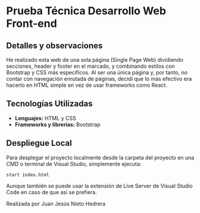 # Prueba Técnica Desarrollo Web Front-end

## Detalles y observaciones

He realizado esta web de una sola página (Single Page Web) dividiendo secciones, header y footer en el marcado, y combinando estilos con Bootstrap y CSS más específicos. 
Al ser una única página y, por tanto, no contar con navegación enrutada de páginas, decidí que lo más efectivo era hacerlo en HTML simple en vez de usar frameworks como React.

## Tecnologías Utilizadas

- **Lenguajes:** HTML y CSS
- **Frameworks y librerías:** Bootstrap

## Despliegue Local

Para desplegar el proyecto localmente desde la carpeta del proyecto en una CMD o terminal de Visual Studio, simplemente ejecuta:

```
start index.html
```

Aunque también se puede usar la extensión de Live Server de Visual Studio Code en caso de que así se prefiera.

Realizada por Juan Jesús Nieto Hedrera
